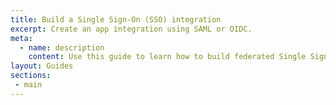 ```yaml
---
title: Build a Single Sign-On (SSO) integration
excerpt: Create an app integration using SAML or OIDC.
meta:
  - name: description
    content: Use this guide to learn how to build federated Single Sign-On into your Okta integration. 
layout: Guides
sections:
 - main
---
```

